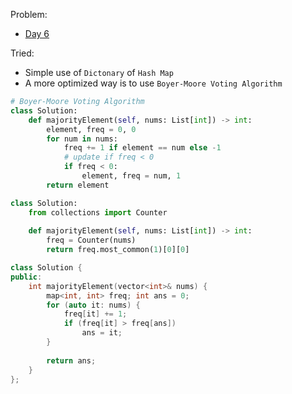 Problem: 
   - [Day 6](https://leetcode.com/explore/challenge/card/may-leetcoding-challenge/534/week-1-may-1st-may-7th/3321/)

Tried: 
   - Simple use of `Dictonary` of `Hash Map`
   - A more optimized way is to use `Boyer-Moore Voting Algorithm`

```python
# Boyer-Moore Voting Algorithm
class Solution:
    def majorityElement(self, nums: List[int]) -> int:
        element, freq = 0, 0
        for num in nums:
            freq += 1 if element == num else -1
            # update if freq < 0
            if freq < 0:
                element, freq = num, 1
        return element
```
        
```python
class Solution:
    from collections import Counter
    
    def majorityElement(self, nums: List[int]) -> int:
        freq = Counter(nums)
        return freq.most_common(1)[0][0]
```

```c++
class Solution {
public:
    int majorityElement(vector<int>& nums) {
        map<int, int> freq; int ans = 0;
        for (auto it: nums) {
            freq[it] += 1;
            if (freq[it] > freq[ans])
                ans = it;
        }
        
        return ans;
    }
};
```